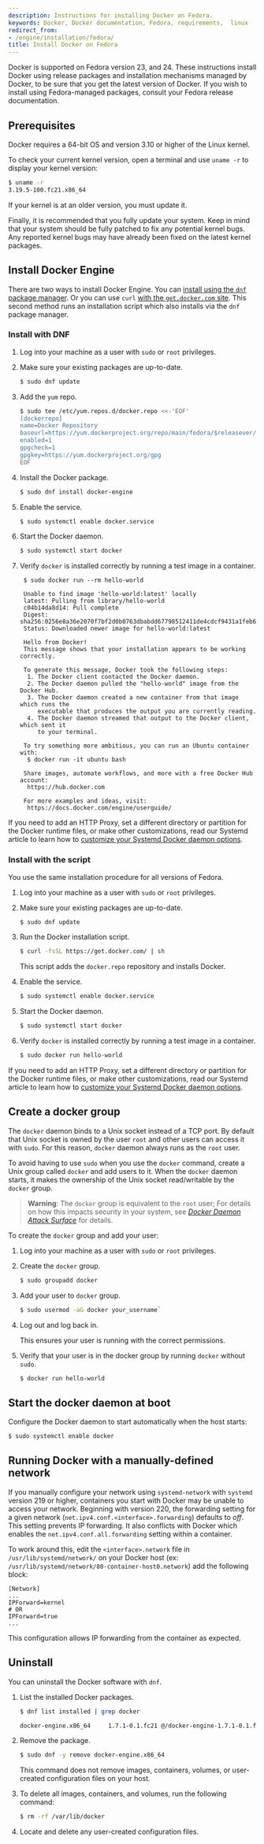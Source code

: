 ```yaml
---
description: Instructions for installing Docker on Fedora.
keywords: Docker, Docker documentation, Fedora, requirements,  linux
redirect_from:
- /engine/installation/fedora/
title: Install Docker on Fedora
---
```


Docker is supported on Fedora version 23, and 24. These instructions install
Docker using release packages and installation mechanisms managed by Docker, to
be sure that you get the latest version of Docker. If you wish to install using
Fedora-managed packages, consult your Fedora release documentation.

## Prerequisites

Docker requires a 64-bit OS and version 3.10 or higher of the Linux kernel.

To check your current kernel version, open a terminal and use `uname -r` to
display your kernel version:

```bash
$ uname -r
3.19.5-100.fc21.x86_64
```

If your kernel is at an older version, you must update it.

Finally, it is recommended that you fully update your system. Keep in mind
that your system should be fully patched to fix any potential kernel bugs.
Any reported kernel bugs may have already been fixed on the latest kernel
packages.

## Install Docker Engine

There are two ways to install Docker Engine.  You can [install using the `dnf`
package manager](#install-with-dnf). Or you can use `curl` [with the  `get.docker.com`
site](#install-with-the-script). This second method runs an installation script
which also installs via the `dnf` package manager.

### Install with DNF

1. Log into your machine as a user with `sudo` or `root` privileges.

2. Make sure your existing packages are up-to-date.

    ```bash
    $ sudo dnf update
    ```

3. Add the `yum` repo.

    ```bash
    $ sudo tee /etc/yum.repos.d/docker.repo <<-'EOF'
    [dockerrepo]
    name=Docker Repository
    baseurl=https://yum.dockerproject.org/repo/main/fedora/$releasever/
    enabled=1
    gpgcheck=1
    gpgkey=https://yum.dockerproject.org/gpg
    EOF
    ```

4. Install the Docker package.

    ```bash
    $ sudo dnf install docker-engine
    ```

5. Enable the service.

    ```bash
    $ sudo systemctl enable docker.service
    ```

6. Start the Docker daemon.

    ```bash
    $ sudo systemctl start docker
    ```

7. Verify `docker` is installed correctly by running a test image in a container.

        $ sudo docker run --rm hello-world

        Unable to find image 'hello-world:latest' locally
        latest: Pulling from library/hello-world
        c04b14da8d14: Pull complete
        Digest: sha256:0256e8a36e2070f7bf2d0b0763dbabdd67798512411de4cdcf9431a1feb60fd9
        Status: Downloaded newer image for hello-world:latest

        Hello from Docker!
        This message shows that your installation appears to be working correctly.

        To generate this message, Docker took the following steps:
         1. The Docker client contacted the Docker daemon.
         2. The Docker daemon pulled the "hello-world" image from the Docker Hub.
         3. The Docker daemon created a new container from that image which runs the
            executable that produces the output you are currently reading.
         4. The Docker daemon streamed that output to the Docker client, which sent it
            to your terminal.

        To try something more ambitious, you can run an Ubuntu container with:
         $ docker run -it ubuntu bash

        Share images, automate workflows, and more with a free Docker Hub account:
         https://hub.docker.com

        For more examples and ideas, visit:
         https://docs.docker.com/engine/userguide/

If you need to add an HTTP Proxy, set a different directory or partition for the
Docker runtime files, or make other customizations, read our Systemd article to
learn how to [customize your Systemd Docker daemon options](../../admin/systemd.md).

### Install with the script

You use the same installation procedure for all versions of Fedora.

1. Log into your machine as a user with `sudo` or `root` privileges.

2. Make sure your existing packages are up-to-date.

    ```bash
    $ sudo dnf update
    ```

3. Run the Docker installation script.

    ```bash
    $ curl -fsSL https://get.docker.com/ | sh
    ```

    This script adds the `docker.repo` repository and installs Docker.

4. Enable the service.

    ```bash
    $ sudo systemctl enable docker.service
    ```

5. Start the Docker daemon.

    ```bash
    $ sudo systemctl start docker
    ```

6. Verify `docker` is installed correctly by running a test image in a container.

    ```bash
    $ sudo docker run hello-world
    ```

If you need to add an HTTP Proxy, set a different directory or partition for the
Docker runtime files, or make other customizations, read our Systemd article to
learn how to [customize your Systemd Docker daemon options](../../admin/systemd.md).

## Create a docker group

The `docker` daemon binds to a Unix socket instead of a TCP port. By default
that Unix socket is owned by the user `root` and other users can access it with
`sudo`. For this reason, `docker` daemon always runs as the `root` user.

To avoid having to use `sudo` when you use the `docker` command, create a Unix
group called `docker` and add users to it. When the `docker` daemon starts, it
makes the ownership of the Unix socket read/writable by the `docker` group.

>**Warning**: The `docker` group is equivalent to the `root` user; For details
>on how this impacts security in your system, see [*Docker Daemon Attack
>Surface*](../../security/security.md#docker-daemon-attack-surface) for details.

To create the `docker` group and add your user:

1. Log into your machine as a user with `sudo` or `root` privileges.

2. Create the `docker` group.

    ```bash
    $ sudo groupadd docker
    ```

3. Add your user to `docker` group.

    ```bash
    $ sudo usermod -aG docker your_username`
    ```

4. Log out and log back in.

    This ensures your user is running with the correct permissions.

5. Verify that your user is in the docker group by running `docker` without `sudo`.

    ```bash
    $ docker run hello-world
    ```

## Start the docker daemon at boot

Configure the Docker daemon to start automatically when the host starts:

```bash
$ sudo systemctl enable docker
```

## Running Docker with a manually-defined network

If you manually configure your network using `systemd-network` with `systemd` version 219 or higher, containers you start with Docker may be unable to access your network.
Beginning with version 220, the forwarding setting for a given network (`net.ipv4.conf.<interface>.forwarding`) defaults to *off*. This setting prevents IP forwarding. It also conflicts with Docker which enables the `net.ipv4.conf.all.forwarding` setting within a container.

To work around this, edit the `<interface>.network` file in
`/usr/lib/systemd/network/` on your Docker host  (ex: `/usr/lib/systemd/network/80-container-host0.network`) add the following block:

```
[Network]
...
IPForward=kernel
# OR
IPForward=true
...
```

This configuration allows IP forwarding from the container as expected.

## Uninstall

You can uninstall the Docker software with `dnf`.

1. List the installed Docker packages.

    ```bash
    $ dnf list installed | grep docker

    docker-engine.x86_64     1.7.1-0.1.fc21 @/docker-engine-1.7.1-0.1.fc21.el7.x86_64
    ```

2. Remove the package.

    ```bash
    $ sudo dnf -y remove docker-engine.x86_64
    ```

	This command does not remove images, containers, volumes, or user-created
	configuration files on your host.

3. To delete all images, containers, and volumes, run the following command:

    ```bash
    $ rm -rf /var/lib/docker
    ```

4. Locate and delete any user-created configuration files.